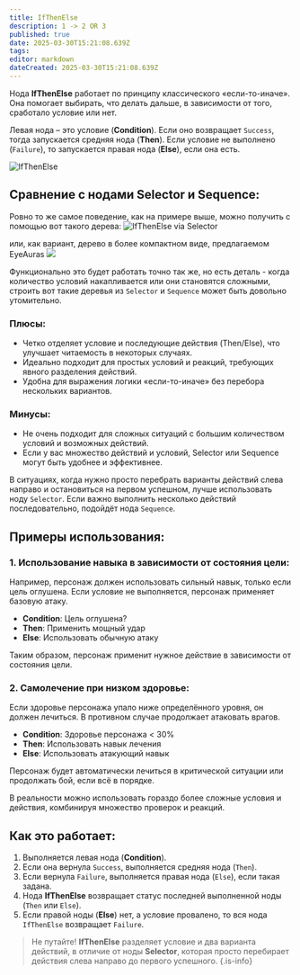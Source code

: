 ```yaml
---
title: IfThenElse
description: 1 -> 2 OR 3
published: true
date: 2025-03-30T15:21:08.639Z
tags: 
editor: markdown
dateCreated: 2025-03-30T15:21:08.639Z
---
```


Нода **IfThenElse** работает по принципу классического «если-то-иначе». Она помогает выбирать, что делать дальше, в зависимости от того, сработало условие или нет.

Левая нода – это условие (**Condition**). Если оно возвращает `Success`, тогда запускается средняя нода (**Then**). Если условие не выполнено (`Failure`), то запускается правая нода (**Else**), если она есть.

![IfThenElse](https://s3.eyeauras.net/media/2025/03/NVIDIA_Overlay_CSBaIFoJJPCR9f6p.png)


## Сравнение с нодами Selector и Sequence:
Ровно то же самое поведение, как на примере выше, можно получить с помощью вот такого дерева:
![IfThenElse via Selector](https://s3.eyeauras.net/media/2025/03/NVIDIA_Overlay_ccGKJyQMUxAsLe2c.png)

или, как вариант, дерево в более компактном виде, предлагаемом EyeAuras
![](https://s3.eyeauras.net/media/2025/03/NVIDIA_Overlay_pcWHNBqeobgqgrd0.png)

Функционально это будет работать точно так же, но есть деталь - когда количество условий накапливается или они становятся сложными, строить вот такие деревья из `Selector` и `Sequence` может быть довольно утомительно. 

### Плюсы:
- Четко отделяет условие и последующие действия (Then/Else), что улучшает читаемость в некоторых случаях.
- Идеально подходит для простых условий и реакций, требующих явного разделения действий.
- Удобна для выражения логики «если-то-иначе» без перебора нескольких вариантов.

### Минусы:
- Не очень подходит для сложных ситуаций с большим количеством условий и возможных действий.
- Если у вас множество действий и условий, Selector или Sequence могут быть удобнее и эффективнее.

В ситуациях, когда нужно просто перебрать варианты действий слева направо и остановиться на первом успешном, лучше использовать ноду `Selector`. Если важно выполнить несколько действий последовательно, подойдёт нода `Sequence`.

## Примеры использования:

### 1. Использование навыка в зависимости от состояния цели:

Например, персонаж должен использовать сильный навык, только если цель оглушена. Если условие не выполняется, персонаж применяет базовую атаку.

- **Condition**: Цель оглушена?
- **Then**: Применить мощный удар
- **Else**: Использовать обычную атаку

Таким образом, персонаж применит нужное действие в зависимости от состояния цели.

### 2. Самолечение при низком здоровье:

Если здоровье персонажа упало ниже определённого уровня, он должен лечиться. В противном случае продолжает атаковать врагов.

- **Condition**: Здоровье персонажа < 30%
- **Then**: Использовать навык лечения
- **Else**: Использовать атакующий навык

Персонаж будет автоматически лечиться в критической ситуации или продолжать бой, если всё в порядке.

В реальности можно использовать гораздо более сложные условия и действия, комбинируя множество проверок и реакций.


## Как это работает:

1. Выполняется левая нода (**Condition**).
2. Если она вернула `Success`, выполняется средняя нода (`Then`).
3. Если вернула `Failure`, выполняется правая нода (`Else`), если такая задана.
4. Нода **IfThenElse** возвращает статус последней выполненной ноды (`Then` или `Else`).
5. Если правой ноды (**Else**) нет, а условие провалено, то вся нода `IfThenElse` возвращает `Failure`.

> Не путайте! **IfThenElse** разделяет условие и два варианта действий, в отличие от ноды **Selector**, которая просто перебирает действия слева направо до первого успешного.
{.is-info}